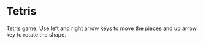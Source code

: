 # Tetris
Tetris game. Use left and right arrow keys to move the pieces and up arrow key to rotate the shape. 
